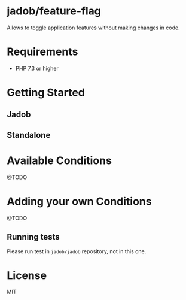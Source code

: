 # jadob/feature-flag

Allows to toggle application features without making changes in code. 

# Requirements

- PHP 7.3 or higher

# Getting Started

## Jadob

## Standalone

# Available Conditions

@TODO

# Adding your own Conditions

@TODO

## Running tests

Please run test in ``jadob/jadob`` repository, not in this one.

# License 

MIT


